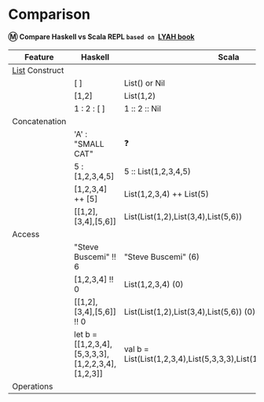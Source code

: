 # Comparison

#### :m: Compare Haskell vs Scala REPL `based on `[LYAH book](http://learnyouahaskell.com/)

| Feature         | Haskell      | Scala         |
|-----------------|--------------|---------------|
| [List](https://en.wikipedia.org/wiki/List_(abstract_data_type)) Construct  |              |               |
|                 | [ ]          | List() or Nil |
|                 | [1,2]        | List(1,2)     |
|                 | 1 : 2 : [ ]  | 1 :: 2 :: Nil |
| Concatenation   |              |               |
|                 | 'A' : "SMALL CAT" | ❓              |
|                 | 5 : [1,2,3,4,5]    | 5 :: List(1,2,3,4,5) | 
|                 | [1,2,3,4] ++ [5]   | List(1,2,3,4) ++ List(5) | 
|                 | [[1,2],[3,4],[5,6]]|List(List(1,2),List(3,4),List(5,6))|
| Access          |                          |               |
|                 | "Steve Buscemi" !! 6     | "Steve Buscemi" (6) |
|                 | [1,2,3,4] !! 0           | List(1,2,3,4) (0) | 
|                 | [[1,2],[3,4],[5,6]] !! 0 | List(List(1,2),List(3,4),List(5,6)) (0) |
|                 | let b = [[1,2,3,4],[5,3,3,3],[1,2,2,3,4],[1,2,3]] | val b = List(List(1,2,3,4),List(5,3,3,3),List(1,2,2,3,4),List(1,2,3)) |
| Operations      |                          |               |


